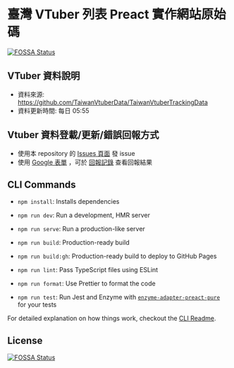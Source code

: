 # 臺灣 VTuber 列表 Preact 實作網站原始碼

[![FOSSA Status](https://app.fossa.com/api/projects/git%2Bgithub.com%2Fnh60211as%2FTaiwanVtuberData-Preact.svg?type=shield)](https://app.fossa.com/projects/git%2Bgithub.com%2Fnh60211as%2FTaiwanVtuberData-Preact?ref=badge_shield)

## VTuber 資料說明

* 資料來源: <https://github.com/TaiwanVtuberData/TaiwanVtuberTrackingData> 
* 資料更新時間: 每日 05:55

## Vtuber 資料登載/更新/錯誤回報方式
* 使用本 repository 的 [Issues 頁面](https://github.com/TaiwanVtuberData/TaiwanVtuberData.github.io/issues) 發 issue
* 使用 [Google 表單](https://docs.google.com/forms/d/e/1FAIpQLSdPIe3S3UkVmK0LYwWZWJApR1lO09vogktjDUmD8zwUf8U2hQ/viewform?usp=sf_link) ，可於 [回報記錄](https://github.com/TaiwanVtuberData/TaiwanVtuberData.github.io/discussions/27) 查看回報結果

## CLI Commands

*   `npm install`: Installs dependencies

*   `npm run dev`: Run a development, HMR server

*   `npm run serve`: Run a production-like server

*   `npm run build`: Production-ready build

*   `npm run build:gh`: Production-ready build to deploy to GitHub Pages

*   `npm run lint`: Pass TypeScript files using ESLint

*   `npm run format`: Use Prettier to format the code

*   `npm run test`: Run Jest and Enzyme with
    [`enzyme-adapter-preact-pure`](https://github.com/preactjs/enzyme-adapter-preact-pure) for
    your tests


For detailed explanation on how things work, checkout the [CLI Readme](https://github.com/developit/preact-cli/blob/master/README.md).


## License
[![FOSSA Status](https://app.fossa.com/api/projects/git%2Bgithub.com%2Fnh60211as%2FTaiwanVtuberData-Preact.svg?type=large)](https://app.fossa.com/projects/git%2Bgithub.com%2Fnh60211as%2FTaiwanVtuberData-Preact?ref=badge_large)
